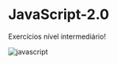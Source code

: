 # JavaScript-2.0
Exercícios nível intermediário!

![javascript](https://user-images.githubusercontent.com/51379640/61556605-99fe9680-aa38-11e9-8cf0-415ff3b06b02.png)

